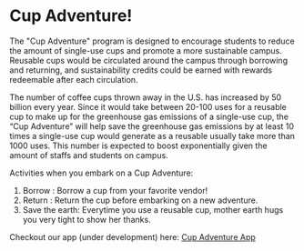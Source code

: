 # Cup Adventure!

The "Cup Adventure" program is designed to encourage students to reduce the amount of single-use cups and promote a more sustainable campus. Reusable cups would be circulated around the campus through borrowing and returning, and sustainability credits could be earned with rewards redeemable after each circulation.

The number of coffee cups thrown away in the U.S. has increased by 50 billion every year. Since it would take between 20-100 uses for a reusable cup to make up for the greenhouse gas emissions of a single-use cup, the “Cup Adventure” will help save the greenhouse gas emissions by at least 10 times a single-use cup would generate as a reusable usually take more than 1000 uses. This number is expected to boost exponentially given the amount of staffs and students on campus.

Activities when you embark on a Cup Adventure:
1. Borrow : Borrow a cup from your favorite vendor!
2. Return : Return the cup before embarking on a new adventure.
3. Save the earth: Everytime you use a reusable cup, mother earth hugs you very tight to show her thanks.

Checkout our app (under development) here:
[Cup Adventure App](https://www.justinmind.com/usernote/tests/73177010/73181425/73181427/index.html#/screens/b0ec1a3a-d0b4-43f7-ac6c-1e9b98c715f9)
